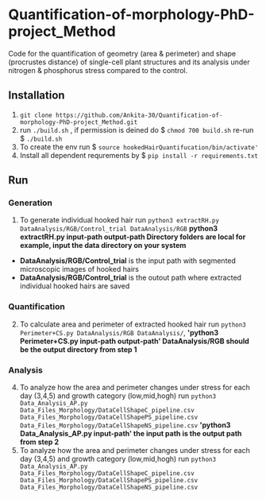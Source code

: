 # Quantification-of-morphology-PhD-project_Method

Code for the quantification of geometry (area & perimeter) and shape (procrustes distance) of single-cell plant structures and its analysis under nitrogen 
& phosphorus stress compared to the control.

## Installation

1. `git clone https://github.com/Ankita-30/Quantification-of-morphology-PhD-project_Method.git`
2. run `./build.sh` , 
   if permission is deined do $ `chmod 700 build.sh` 
   re-run $ `./build.sh`
3. To create the env run $ `source hookedHairQuantifucation/bin/activate'`
4. Install all dependent requrements by $ `pip install -r requirements.txt`

## Run

### Generation
1. To generate individual hooked hair run `python3 extractRH.py DataAnalysis/RGB/Control_trial DataAnalysis/RGB` **python3 extractRH.py input-path output-path Directory folders are local for example, input the data directory on your system**
 - **DataAnalysis/RGB/Control_trial**  is the input path with segmented microscopic images of hooked hairs
 - **DataAnalysis/RGB/Control_trial**  is the outout path where extracted individual hooked hairs are saved
 
### Quantification
2. To calculate area and perimeter of extracted hooked hair run `python3 Perimeter+CS.py DataAnalysis/RGB DataAnalysis/`, **'python3 Perimeter+CS.py input-path output-path' DataAnalysis/RGB should be the output directory from step 1**

### Analysis
4. To analyze how the area and perimeter changes under stress for each day (3,4,5) and growth category (low,mid,hogh) run `python3 Data_Analysis_AP.py Data_Files_Morphology/DataCellShapeC_pipeline.csv Data_Files_Morphology/DataCellShapePS_pipeline.csv Data_Files_Morphology/DataCellShapeNS_pipeline.csv` **'python3 Data_Analysis_AP.py input-path' the input path is the output path from step 2**
5. To analyze how the area and perimeter changes under stress for each day (3,4,5) and growth category (low,mid,hogh) run `python3 Data_Analysis_AP.py Data_Files_Morphology/DataCellShapeC_pipeline.csv Data_Files_Morphology/DataCellShapePS_pipeline.csv Data_Files_Morphology/DataCellShapeNS_pipeline.csv`

